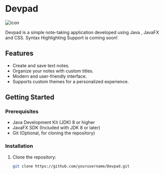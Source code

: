 # Devpad

![icon](https://github.com/yossev/devpad/assets/93604359/e1536f39-03e2-48e7-9f90-969b4a583788)


Devpad is a simple note-taking application developed using Java , JavaFX and CSS.
Syntax Highlighting Support is coming soon!

## Features

- Create and save text notes.
- Organize your notes with custom titles.
- Modern and user-friendly interface.
- Supports custom themes for a personalized experience.

## Getting Started

### Prerequisites

- Java Development Kit (JDK) 8 or higher
- JavaFX SDK (Included with JDK 8 or later)
- Git (Optional, for cloning the repository)

### Installation

1. Clone the repository:

   ```sh
   git clone https://github.com/yourusername/Devpad.git

